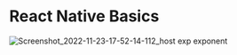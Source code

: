 # React Native Basics
 

![Screenshot_2022-11-23-17-52-14-112_host exp exponent](https://user-images.githubusercontent.com/56751643/203543628-50c16cd8-261e-4df4-b36f-275cb71bac99.jpg)


